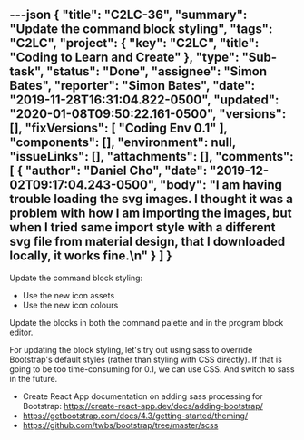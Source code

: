 ---json
{
  "title": "C2LC-36",
  "summary": "Update the command block styling",
  "tags": "C2LC",
  "project": {
    "key": "C2LC",
    "title": "Coding to Learn and Create"
  },
  "type": "Sub-task",
  "status": "Done",
  "assignee": "Simon Bates",
  "reporter": "Simon Bates",
  "date": "2019-11-28T16:31:04.822-0500",
  "updated": "2020-01-08T09:50:22.161-0500",
  "versions": [],
  "fixVersions": [
    "Coding Env 0.1"
  ],
  "components": [],
  "environment": null,
  "issueLinks": [],
  "attachments": [],
  "comments": [
    {
      "author": "Daniel Cho",
      "date": "2019-12-02T09:17:04.243-0500",
      "body": "I am having trouble loading the svg images. I thought it was a problem with how I am importing the images, but when I tried same import style with a different svg file from material design, that I downloaded locally, it works fine.\n"
    }
  ]
}
---
Update the command block styling:

* Use the new icon assets
* Use the new icon colours

Update the blocks in both the command palette and in the program block editor.

For updating the block styling, let's try out using sass to override Bootstrap's default styles (rather than styling with CSS directly). If that is going to be too time-consuming for 0.1, we can use CSS. And switch to sass in the future.

* Create React App documentation on adding sass processing for Bootstrap: <https://create-react-app.dev/docs/adding-bootstrap/>
* <https://getbootstrap.com/docs/4.3/getting-started/theming/>
* <https://github.com/twbs/bootstrap/tree/master/scss>

        